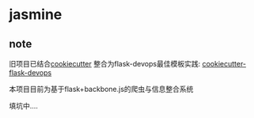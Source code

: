 # jasmine

## note

旧项目已结合[cookiecutter](https://github.com/audreyr/cookiecutter)
整合为flask-devops最佳模板实践: [cookiecutter-flask-devops](https://github.com/Colaplusice/cookiecutter-flask-devops)

本项目目前为基于flask+backbone.js的爬虫与信息整合系统

填坑中....
